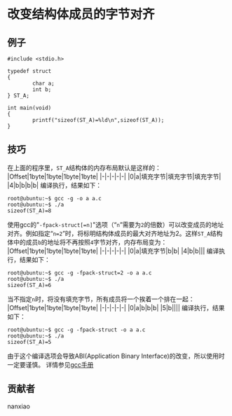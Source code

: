 # 改变结构体成员的字节对齐

## 例子  
	#include <stdio.h>

	typedef struct
	{
			char a;
			int b;
	} ST_A;

	int main(void)
	{
			printf("sizeof(ST_A)=%ld\n",sizeof(ST_A));
	}
## 技巧
在上面的程序里，`ST_A`结构体的内存布局默认是这样的：
|Offset|1byte|1byte|1byte|1byte|
|-|-|-|-|-|
|0|a|填充字节|填充字节|填充字节|
|4|b|b|b|b|
编译执行，结果如下：	

    root@ubuntu:~$ gcc -g -o a a.c
	root@ubuntu:~$ ./a
	sizeof(ST_A)=8



使用gcc的"`-fpack-struct[=n]`"选项（“`n`”需要为`2`的倍数）可以改变成员的地址对齐。例如指定“`n=2`”时，将标明结构体成员的最大对齐地址为2。这样`ST_A`结构体中的成员`b`的地址将不再按照`4`字节对齐，内存布局变为：
|Offset|1byte|1byte|1byte|1byte|
|-|-|-|-|-|
|0|a|填充字节|b|b|
|4|b|b|||
编译执行，结果如下：	

    root@ubuntu:~$ gcc -g -fpack-struct=2 -o a a.c
	root@ubuntu:~$ ./a
	sizeof(ST_A)=6

当不指定`n`时，将没有填充字节，所有成员将一个挨着一个排在一起：
|Offset|1byte|1byte|1byte|1byte|
|-|-|-|-|-|
|0|a|b|b|b|
|5|b||||
编译执行，结果如下：	

    root@ubuntu:~$ gcc -g -fpack-struct -o a a.c
	root@ubuntu:~$ ./a
	sizeof(ST_A)=5
由于这个编译选项会导致ABI(Application Binary Interface)的改变，所以使用时一定要谨慎。
详情参见[gcc手册](https://gcc.gnu.org/onlinedocs/gcc/Code-Gen-Options.html)
## 贡献者
nanxiao